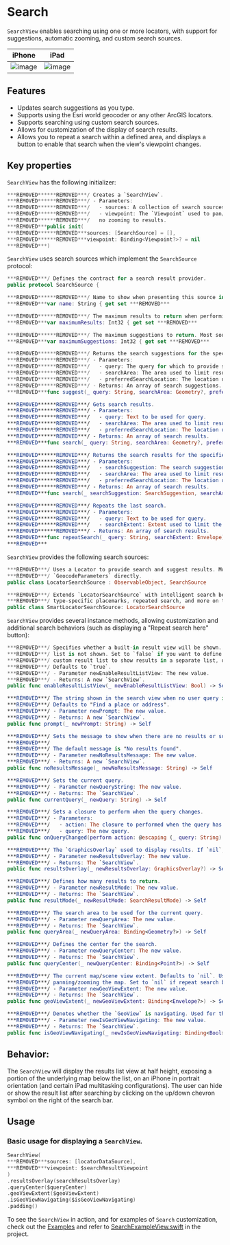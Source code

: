 # Search

`SearchView` enables searching using one or more locators, with support for suggestions, automatic zooming, and custom search sources.

|iPhone|iPad|
|:--:|:--:|
|![image](https:***REMOVED***user-images.githubusercontent.com/3998072/203608897-5f3bf34a-0931-4d11-b3fc-18a5dd07131a.png)|![image](https:***REMOVED***user-images.githubusercontent.com/3998072/203608708-45a0096c-a8d6-457c-9ee1-8cdb9e5bb15a.png)|

## Features

- Updates search suggestions as you type.
- Supports using the Esri world geocoder or any other ArcGIS locators.
- Supports searching using custom search sources.
- Allows for customization of the display of search results.
- Allows you to repeat a search within a defined area, and displays a button to enable that search when the view's viewpoint changes.

## Key properties

`SearchView` has the following initializer:

```swift
***REMOVED******REMOVED***/ Creates a `SearchView`.
***REMOVED******REMOVED***/ - Parameters:
***REMOVED******REMOVED***/   - sources: A collection of search sources to be used.
***REMOVED******REMOVED***/   - viewpoint: The `Viewpoint` used to pan/zoom to results. If `nil`, there will be
***REMOVED******REMOVED***/   no zooming to results.
***REMOVED***public init(
***REMOVED******REMOVED***sources: [SearchSource] = [],
***REMOVED******REMOVED***viewpoint: Binding<Viewpoint?>? = nil
***REMOVED***)
```

`SearchView` uses search sources which implement the `SearchSource` protocol:

```swift
***REMOVED***/ Defines the contract for a search result provider.
public protocol SearchSource {

***REMOVED******REMOVED***/ Name to show when presenting this source in the UI.
***REMOVED***var name: String { get set ***REMOVED***

***REMOVED******REMOVED***/ The maximum results to return when performing a search. Most sources default to `6`.
***REMOVED***var maximumResults: Int32 { get set ***REMOVED***

***REMOVED******REMOVED***/ The maximum suggestions to return. Most sources default to `6`.
***REMOVED***var maximumSuggestions: Int32 { get set ***REMOVED***

***REMOVED******REMOVED***/ Returns the search suggestions for the specified query.
***REMOVED******REMOVED***/ - Parameters:
***REMOVED******REMOVED***/   - query: The query for which to provide search suggestions.
***REMOVED******REMOVED***/   - searchArea: The area used to limit results.
***REMOVED******REMOVED***/   - preferredSearchLocation: The location used as a starting point for searches.
***REMOVED******REMOVED***/ - Returns: An array of search suggestions.
***REMOVED***func suggest(_ query: String, searchArea: Geometry?, preferredSearchLocation: Point?) async throws -> [SearchSuggestion]

***REMOVED******REMOVED***/ Gets search results.
***REMOVED******REMOVED***/ - Parameters:
***REMOVED******REMOVED***/   - query: Text to be used for query.
***REMOVED******REMOVED***/   - searchArea: The area used to limit results.
***REMOVED******REMOVED***/   - preferredSearchLocation: The location used as a starting point for searches.
***REMOVED******REMOVED***/ - Returns: An array of search results.
***REMOVED***func search(_ query: String, searchArea: Geometry?, preferredSearchLocation: Point?) async throws -> [SearchResult]

***REMOVED******REMOVED***/ Returns the search results for the specified search suggestion.
***REMOVED******REMOVED***/ - Parameters:
***REMOVED******REMOVED***/   - searchSuggestion: The search suggestion for which to provide search results.
***REMOVED******REMOVED***/   - searchArea: The area used to limit results.
***REMOVED******REMOVED***/   - preferredSearchLocation: The location used as a starting point for searches.
***REMOVED******REMOVED***/ - Returns: An array of search results.
***REMOVED***func search(_ searchSuggestion: SearchSuggestion, searchArea: Geometry?, preferredSearchLocation: Point?) async throws -> [SearchResult]

***REMOVED******REMOVED***/ Repeats the last search.
***REMOVED******REMOVED***/ - Parameters:
***REMOVED******REMOVED***/   - query: Text to be used for query.
***REMOVED******REMOVED***/   - searchExtent: Extent used to limit the results.
***REMOVED******REMOVED***/ - Returns: An array of search results.
***REMOVED***func repeatSearch(_ query: String, searchExtent: Envelope) async throws -> [SearchResult]
***REMOVED***
```

`SearchView` provides the following search sources:

```swift
***REMOVED***/ Uses a Locator to provide search and suggest results. Most configuration should be done on the
***REMOVED***/ `GeocodeParameters` directly.
public class LocatorSearchSource : ObservableObject, SearchSource
```

```swift
***REMOVED***/ Extends `LocatorSearchSource` with intelligent search behaviors; adds support for features like
***REMOVED***/ type-specific placemarks, repeated search, and more on the world geocode service.
public class SmartLocatorSearchSource: LocatorSearchSource
```

`SearchView` provides several instance methods, allowing customization and additional search behaviors (such as displaying a "Repeat search here" button):

```swift
***REMOVED***/ Specifies whether a built-in result view will be shown. If `false`, the result display/selection
***REMOVED***/ list is not shown. Set to `false` if you want to define a custom result list. You might use a
***REMOVED***/ custom result list to show results in a separate list, disconnected from the rest of the search view.
***REMOVED***/ Defaults to `true`.
***REMOVED***/ - Parameter newEnableResultListView: The new value.
***REMOVED***/ - Returns: A new `SearchView`.
public func enableResultListView(_ newEnableResultListView: Bool) -> Self

***REMOVED***/ The string shown in the search view when no user query is entered.
***REMOVED***/ Defaults to "Find a place or address".
***REMOVED***/ - Parameter newPrompt: The new value.
***REMOVED***/ - Returns: A new `SearchView`.
public func prompt(_ newPrompt: String) -> Self

***REMOVED***/ Sets the message to show when there are no results or suggestions.
***REMOVED***/
***REMOVED***/ The default message is "No results found".
***REMOVED***/ - Parameter newNoResultsMessage: The new value.
***REMOVED***/ - Returns: A new `SearchView`.
public func noResultsMessage(_ newNoResultsMessage: String) -> Self

***REMOVED***/ Sets the current query.
***REMOVED***/ - Parameter newQueryString: The new value.
***REMOVED***/ - Returns: The `SearchView`.
public func currentQuery(_ newQuery: String) -> Self

***REMOVED***/ Sets a closure to perform when the query changes.
***REMOVED***/ - Parameters:
***REMOVED***/   - action: The closure to performed when the query has changed.
***REMOVED***/   - query: The new query.
public func onQueryChanged(perform action: @escaping (_ query: String) -> Void) -> Self

***REMOVED***/ The `GraphicsOverlay` used to display results. If `nil`, no results will be displayed.
***REMOVED***/ - Parameter newResultsOverlay: The new value.
***REMOVED***/ - Returns: The `SearchView`.
public func resultsOverlay(_ newResultsOverlay: GraphicsOverlay?) -> Self

***REMOVED***/ Defines how many results to return.
***REMOVED***/ - Parameter newResultMode: The new value.
***REMOVED***/ - Returns: The `SearchView`.
public func resultMode(_ newResultMode: SearchResultMode) -> Self

***REMOVED***/ The search area to be used for the current query.
***REMOVED***/ - Parameter newQueryArea: The new value.
***REMOVED***/ - Returns: The `SearchView`.
public func queryArea(_ newQueryArea: Binding<Geometry?>) -> Self

***REMOVED***/ Defines the center for the search.
***REMOVED***/ - Parameter newQueryCenter: The new value.
***REMOVED***/ - Returns: The `SearchView`.
public func queryCenter(_ newQueryCenter: Binding<Point?>) -> Self

***REMOVED***/ The current map/scene view extent. Defaults to `nil`. Used to allow repeat searches after
***REMOVED***/ panning/zooming the map. Set to `nil` if repeat search behavior is not wanted.
***REMOVED***/ - Parameter newGeoViewExtent: The new value.
***REMOVED***/ - Returns: The `SearchView`.
public func geoViewExtent(_ newGeoViewExtent: Binding<Envelope?>) -> Self

***REMOVED***/ Denotes whether the `GeoView` is navigating. Used for the repeat search behavior.
***REMOVED***/ - Parameter newIsGeoViewNavigating: The new value.
***REMOVED***/ - Returns: The `SearchView`.
public func isGeoViewNavigating(_ newIsGeoViewNavigating: Binding<Bool>) -> Self
```

## Behavior:

The `SearchView` will display the results list view at half height, exposing a portion of the underlying map below the list, on an iPhone in portrait orientation (and certain iPad multitasking configurations).  The user can hide or show the result list after searching by clicking on the up/down chevron symbol on the right of the search bar.

## Usage

### Basic usage for displaying a `SearchView`.

```swift
SearchView(
***REMOVED***sources: [locatorDataSource],
***REMOVED***viewpoint: $searchResultViewpoint
)
.resultsOverlay(searchResultsOverlay)
.queryCenter($queryCenter)
.geoViewExtent($geoViewExtent)
.isGeoViewNavigating($isGeoViewNavigating)
.padding()
```

To see the `SearchView` in action, and for examples of `Search` customization, check out the [Examples](../../Examples) and refer to [SearchExampleView.swift](../../Examples/Examples/SearchExampleView.swift) in the project.
